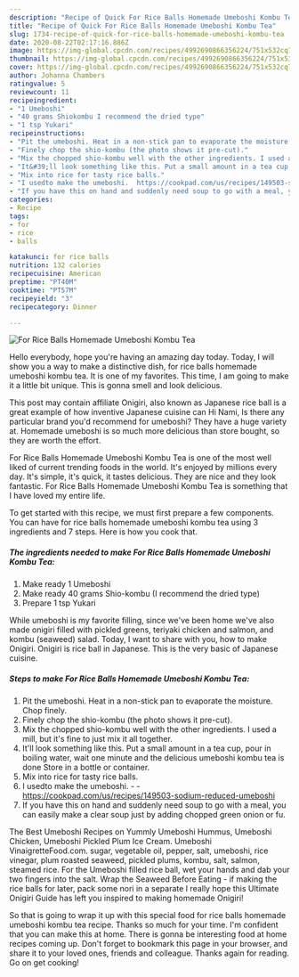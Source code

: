 ```yaml
---
description: "Recipe of Quick For Rice Balls Homemade Umeboshi Kombu Tea"
title: "Recipe of Quick For Rice Balls Homemade Umeboshi Kombu Tea"
slug: 1734-recipe-of-quick-for-rice-balls-homemade-umeboshi-kombu-tea
date: 2020-08-22T02:17:16.886Z
image: https://img-global.cpcdn.com/recipes/4992690866356224/751x532cq70/for-rice-balls-homemade-umeboshi-kombu-tea-recipe-main-photo.jpg
thumbnail: https://img-global.cpcdn.com/recipes/4992690866356224/751x532cq70/for-rice-balls-homemade-umeboshi-kombu-tea-recipe-main-photo.jpg
cover: https://img-global.cpcdn.com/recipes/4992690866356224/751x532cq70/for-rice-balls-homemade-umeboshi-kombu-tea-recipe-main-photo.jpg
author: Johanna Chambers
ratingvalue: 5
reviewcount: 11
recipeingredient:
- "1 Umeboshi"
- "40 grams Shiokombu I recommend the dried type"
- "1 tsp Yukari"
recipeinstructions:
- "Pit the umeboshi. Heat in a non-stick pan to evaporate the moisture. Chop finely."
- "Finely chop the shio-kombu (the photo shows it pre-cut)."
- "Mix the chopped shio-kombu well with the other ingredients. I used a mill, but it&#39;s fine to just mix it all together."
- "It&#39;ll look something like this. Put a small amount in a tea cup, pour in boiling water, wait one minute and the delicious umeboshi kombu tea is done Store in a bottle or container."
- "Mix into rice for tasty rice balls."
- "I usedto make the umeboshi.  https://cookpad.com/us/recipes/149503-sodium-reduced-umeboshi"
- "If you have this on hand and suddenly need soup to go with a meal, you can easily make a clear soup just by adding chopped green onion or fu."
categories:
- Recipe
tags:
- for
- rice
- balls

katakunci: for rice balls 
nutrition: 132 calories
recipecuisine: American
preptime: "PT40M"
cooktime: "PT57M"
recipeyield: "3"
recipecategory: Dinner

---
```



![For Rice Balls Homemade Umeboshi Kombu Tea](https://img-global.cpcdn.com/recipes/4992690866356224/751x532cq70/for-rice-balls-homemade-umeboshi-kombu-tea-recipe-main-photo.jpg)

Hello everybody, hope you're having an amazing day today. Today, I will show you a way to make a distinctive dish, for rice balls homemade umeboshi kombu tea. It is one of my favorites. This time, I am going to make it a little bit unique. This is gonna smell and look delicious.

This post may contain affiliate Onigiri, also known as Japanese rice ball is a great example of how inventive Japanese cuisine can Hi Nami, Is there any particular brand you&#39;d recommend for umeboshi? They have a huge variety at. Homemade umeboshi is so much more delicious than store bought, so they are worth the effort.

For Rice Balls Homemade Umeboshi Kombu Tea is one of the most well liked of current trending foods in the world. It's enjoyed by millions every day. It's simple, it's quick, it tastes delicious. They are nice and they look fantastic. For Rice Balls Homemade Umeboshi Kombu Tea is something that I have loved my entire life.


To get started with this recipe, we must first prepare a few components. You can have for rice balls homemade umeboshi kombu tea using 3 ingredients and 7 steps. Here is how you cook that.

<!--inarticleads1-->

##### The ingredients needed to make For Rice Balls Homemade Umeboshi Kombu Tea:

1. Make ready 1 Umeboshi
1. Make ready 40 grams Shio-kombu (I recommend the dried type)
1. Prepare 1 tsp Yukari


While umeboshi is my favorite filling, since we&#39;ve been home we&#39;ve also made onigiri filled with pickled greens, teriyaki chicken and salmon, and kombu (seaweed) salad. Today, I want to share with you, how to make Onigiri. Onigiri is rice ball in Japanese. This is the very basic of Japanese cuisine. 

<!--inarticleads2-->

##### Steps to make For Rice Balls Homemade Umeboshi Kombu Tea:

1. Pit the umeboshi. Heat in a non-stick pan to evaporate the moisture. Chop finely.
1. Finely chop the shio-kombu (the photo shows it pre-cut).
1. Mix the chopped shio-kombu well with the other ingredients. I used a mill, but it&#39;s fine to just mix it all together.
1. It&#39;ll look something like this. Put a small amount in a tea cup, pour in boiling water, wait one minute and the delicious umeboshi kombu tea is done Store in a bottle or container.
1. Mix into rice for tasty rice balls.
1. I usedto make the umeboshi. -  - https://cookpad.com/us/recipes/149503-sodium-reduced-umeboshi
1. If you have this on hand and suddenly need soup to go with a meal, you can easily make a clear soup just by adding chopped green onion or fu.


The Best Umeboshi Recipes on Yummly Umeboshi Hummus, Umeboshi Chicken, Umeboshi Pickled Plum Ice Cream. Umeboshi VinaigretteFood.com. sugar, vegetable oil, pepper, salt, umeboshi, rice vinegar, plum roasted seaweed, pickled plums, kombu, salt, salmon, steamed rice. For the Umeboshi filled rice ball, wet your hands and dab your two fingers into the salt. Wrap the Seaweed Before Eating - if making the rice balls for later, pack some nori in a separate I really hope this Ultimate Onigiri Guide has left you inspired to making homemade Onigiri! 

So that is going to wrap it up with this special food for rice balls homemade umeboshi kombu tea recipe. Thanks so much for your time. I'm confident that you can make this at home. There is gonna be interesting food at home recipes coming up. Don't forget to bookmark this page in your browser, and share it to your loved ones, friends and colleague. Thanks again for reading. Go on get cooking!
